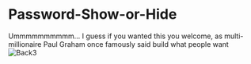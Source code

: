 # Password-Show-or-Hide
Ummmmmmmmmm... I guess if you wanted this you welcome, 
as multi-millionaire Paul Graham once famously said build what people want
![Back3](https://user-images.githubusercontent.com/80386070/181464774-7d9c508e-93e9-4a98-8595-a4691800c033.jpg)
